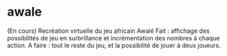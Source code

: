 # awale
(En cours) Recréation virtuelle du jeu africain Awalé
Fait : affichage des possibilités de jeu en surbrillance et incrémentation des nombres à chaque action.
A faire : tout le reste du jeu, et la possibilité de jouer à deux joueurs.

